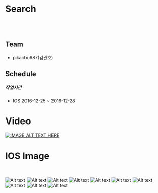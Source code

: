 
# Search

<br><br>

## Team

* pikachu987(김관호)

## Schedule

##### 작업시간

* IOS 2016-12-25 ~ 2016-12-28

# Video

[![IMAGE ALT TEXT HERE](https://i.ytimg.com/vi/K22ktepVCWo/1.jpg?time=1483004203505)](https://youtu.be/K22ktepVCWo)

# IOS Image
<br>

![Alt text](./image/1.jpeg)
![Alt text](./image/2.jpeg)
![Alt text](./image/3.jpeg)
![Alt text](./image/4.jpeg)
![Alt text](./image/5.jpeg)
![Alt text](./image/6.jpeg)
![Alt text](./image/7.jpeg)
![Alt text](./image/8.jpeg)
![Alt text](./image/9.jpeg)
![Alt text](./image/10.jpeg)